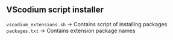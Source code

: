 ## VScodium script installer
`vscodium_extensions.sh` -> Contains script of installing packages
`packages.txt` -> Contains extension package names